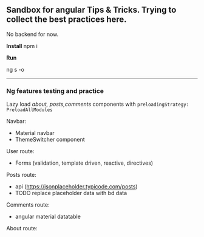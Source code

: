 ## Sandbox for angular Tips & Tricks. Trying to collect the best practices here.

No backend for now.

**Install**
npm i

**Run**

ng s -o

---
### Ng features testing and practiсе

Lazy load _about, posts,comments_ components with `preloadingStrategy: PreloadAllModules`

Navbar:

- Material navbar
- ThemeSwitcher component

User route:

- Forms (validation, template driven, reactive, directives)

Posts route:

 - api (https://jsonplaceholder.typicode.com/posts)
 - TODO replace placeholder data with bd data
  
Comments route:

 - angular material datatable 
	
About route:
